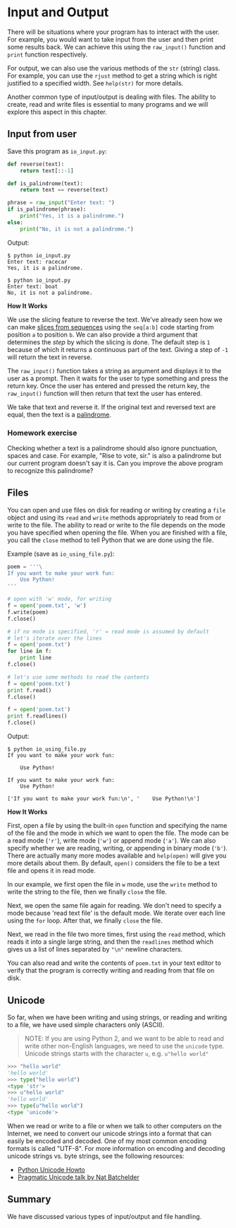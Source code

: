# Input and Output

There will be situations where your program has to interact with the user. For example, you would want to take input from the user and then print some results back. We can achieve this using the `raw_input()` function and `print` function respectively.

For output, we can also use the various methods of the `str` (string) class. For example, you can use the `rjust` method to get a string which is right justified to a specified width. See `help(str)` for more details.

Another common type of input/output is dealing with files. The ability to create, read and write files is essential to many programs and we will explore this aspect in this chapter.

## Input from user

Save this program as `io_input.py`:

```python
def reverse(text):
    return text[::-1]

def is_palindrome(text):
    return text == reverse(text)

phrase = raw_input("Enter text: ")
if is_palindrome(phrase):
    print("Yes, it is a palindrome.")
else:
    print("No, it is not a palindrome.")
```

Output:

```
$ python io_input.py
Enter text: racecar
Yes, it is a palindrome.

$ python io_input.py
Enter text: boat
No, it is not a palindrome.
```

**How It Works**

We use the slicing feature to reverse the text. We've already seen how we can make [slices from sequences](./11_data_structures.md#sequence) using the `seq[a:b]` code starting from position `a` to position `b`. We can also provide a third argument that determines the _step_ by which the slicing is done. The default step is `1` because of which it returns a continuous part of the text. Giving a step of `-1` will return the text in reverse.

The `raw_input()` function takes a string as argument and displays it to the user as a prompt. Then it waits for the user to type something and press the return key. Once the user has entered and pressed the return key, the `raw_input()` function will then return that text the user has entered.

We take that text and reverse it. If the original text and reversed text are equal, then the text is a [palindrome](http://en.wiktionary.org/wiki/palindrome).

### Homework exercise

Checking whether a text is a palindrome should also ignore punctuation, spaces and case. For example, "Rise to vote, sir." is also a palindrome but our current program doesn't say it is. Can you improve the above program to recognize this palindrome?

## Files

You can open and use files on disk for reading or writing by creating a `file` object and using its `read` and `write` methods appropriately to read from or write to the file. The ability to read or write to the file depends on the mode you have specified when opening the file. When you are finished with a file, you call the `close` method to tell Python that we are done using the file.

Example (save as `io_using_file.py`):

```python
poem = '''\
If you want to make your work fun:
    Use Python!
'''

# open with 'w' mode, for writing
f = open('poem.txt', 'w')
f.write(poem)
f.close()

# if no mode is specified, 'r' = read mode is assumed by default
# let's iterate over the lines
f = open('poem.txt')
for line in f:
    print line
f.close()

# let's use some methods to read the contents
f = open('poem.txt')
print f.read()
f.close()

f = open('poem.txt')
print f.readlines()
f.close()
```

Output:

```
$ python io_using_file.py
If you want to make your work fun:

    Use Python!

If you want to make your work fun:
    Use Python!

['If you want to make your work fun:\n', '    Use Python!\n']
```

**How It Works**

First, open a file by using the built-in `open` function and specifying the name of the file and the mode in which we want to open the file. The mode can be a read mode (`'r'`), write mode (`'w'`) or append mode (`'a'`). We can also specify whether we are reading, writing, or appending in binary mode (`'b'`). There are actually many more modes available and `help(open)` will give you more details about them. By default, `open()` considers the file to be a text file and opens it in read mode.

In our example, we first open the file in `w` mode, use the `write` method to write the string to the file, then we finally `close` the file.

Next, we open the same file again for reading. We don't need to specify a mode because 'read text file' is the default mode. We iterate over each line using the `for` loop. After that, we finally `close` the file.

Next, we read in the file two more times, first using the `read` method, which reads it into a single large string, and then the `readlines` method which gives us a list of lines separated by `"\n"` newline characters.

You can also read and write the contents of `poem.txt` in your text editor to verify that the program is correctly writing and reading from that file on disk.

## Unicode

So far, when we have been writing and using strings, or reading and writing to a file, we have used simple characters only (ASCII).

> NOTE: If you are using Python 2, and we want to be able to read and write other non-English languages, we need to use the `unicode` type. Unicode strings starts with the character `u`, e.g. `u"hello world"`

```python
>>> "hello world"
'hello world'
>>> type("hello world")
<type 'str'>
>>> u"hello world"
'hello world'
>>> type(u"hello world")
<type 'unicode'>
```

When we read or write to a file or when we talk to other computers on the Internet, we need to convert our unicode strings into a format that can easily be encoded and decoded. One of my most common encoding formats is called "UTF-8". For more information on encoding and decoding unicode strings vs. byte strings, see the following resources:

- [Python Unicode Howto](http://docs.python.org/3/howto/unicode.html)
- [Pragmatic Unicode talk by Nat Batchelder](http://nedbatchelder.com/text/unipain.html)

## Summary

We have discussed various types of input/output and file handling.
